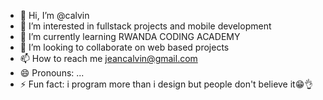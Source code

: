 - 👋 Hi, I’m @calvin
- 👀 I’m interested in fullstack projects and mobile development
- 🌱 I’m currently learning RWANDA CODING ACADEMY
- 💞️ I’m looking to collaborate on web based projects
- 📫 How to reach me  jeancalvin@gmail.com
- 😄 Pronouns: ...
- ⚡ Fun fact: i program more than i design but people don't believe it😁👌

<!---
cal250/cal250 is a ✨ special ✨ repository because its `README.md` (this file) appears on your GitHub profile.
You can click the Preview link to take a look at your changes.
--->
